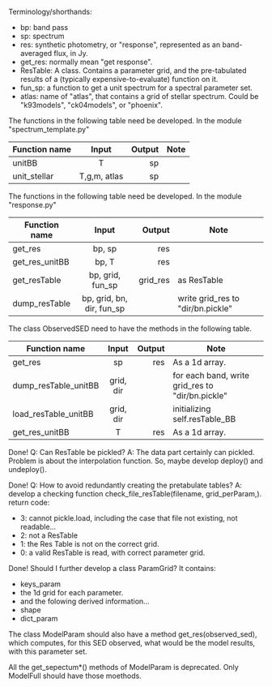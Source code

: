 
Terminology/shorthands:
- bp: band pass
- sp: spectrum
- res: synthetic photometry, or "response", represented as an band-averaged flux, in Jy.
- get_res: normally mean "get response".
- ResTable: A class. Contains a parameter grid, and the pre-tabulated results of a (typically expensive-to-evaluate) function on it.
- fun_sp: a function to get a unit spectrum for a spectral parameter set.
- atlas: name of "atlas", that contains a grid of stellar spectrum. Could be "k93models", "ck04models", or "phoenix".

The functions in the following table need be developed.
In the module "spectrum_template.py"

|  Function name        |  Input                       |    Output      | Note |
|-----------------------|:----------------------------:|---------------:|-------|
| unitBB                | T                            | sp             |
| unit_stellar          | T,g,m, atlas                 | sp             |

The functions in the following table need be developed.
In the module "response.py"

|  Function name        |  Input                       |    Output      | Note |
|-----------------------|:----------------------------:|---------------:|-------|
| get_res               | bp, sp                       | res            |
| get_res_unitBB        | bp, T                        | res            |
| get_resTable          | bp, grid, fun_sp             | grid_res       | as ResTable |
| dump_resTable         | bp, grid, bn, dir, fun_sp    |       | write grid_res to "dir/bn.pickle" |

The class ObservedSED need to have the methods in the following table.

|  Function name        |  Input      |    Output      | Note |
|-----------------------|:-----------:|---------------:|-------|
| get_res               | sp          | res            | As a 1d array. |
| dump_resTable_unitBB  | grid, dir   |       | for each band, write grid_res to "dir/bn.pickle" |
| load_resTable_unitBB  | grid, dir   |                | initializing self.resTable_BB|
| get_res_unitBB        | T           | res            | As a 1d array. |

Done!
Q: Can ResTable be pickled?
A: The data part certainly can pickled.
    Problem is about the interpolation function.
    So, maybe develop deploy() and undeploy().

Done!
Q: How to avoid redundantly creating the pretabulate tables?
A: develop a checking function check_file_resTable(filename, grid_perParam,).
   return code:
   - 3: cannot pickle.load, including the case that file not existing, not readable...
   - 2: not a ResTable
   - 1: the Res Table is not on the correct grid.
   - 0: a valid ResTable is read, with correct parameter grid.

Done!
Should I further develop a class ParamGrid?
It contains:
- keys_param
- the 1d grid for each parameter.
- and the folowing derived information...
- shape
- dict_param

The class ModelParam should also have a method get_res(observed_sed),
which computes, for this SED observed, what would be the model results, with this parameter set.

All the get_sepectum*() methods of ModelParam is deprecated.
Only ModelFull should have those moethods.
